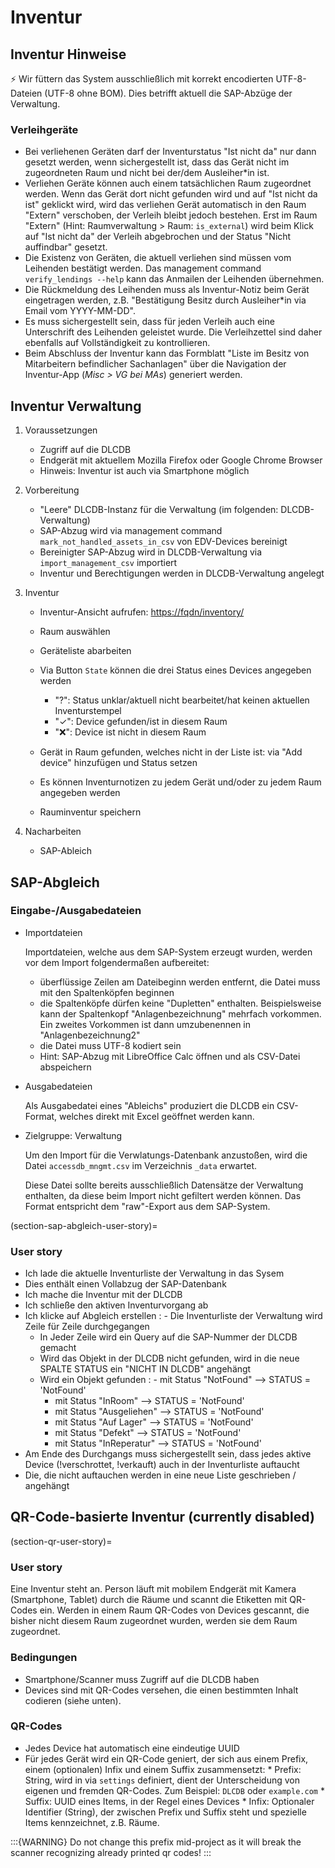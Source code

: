 # Inventur

## Inventur Hinweise

⚡ Wir füttern das System ausschließlich mit korrekt encodierten UTF-8-Dateien (UTF-8 ohne BOM). Dies betrifft aktuell die SAP-Abzüge der Verwaltung.

### Verleihgeräte

- Bei verliehenen Geräten darf der Inventurstatus "Ist nicht da" nur dann gesetzt werden, wenn sichergestellt ist, dass das Gerät nicht im zugeordneten Raum und nicht bei der/dem Ausleiher\*in ist.
- Verliehen Geräte können auch einem tatsächlichen Raum zugeordnet werden. Wenn das Gerät dort nicht gefunden wird und auf "Ist nicht da ist" geklickt wird, wird das verliehen Gerät automatisch in den Raum "Extern" verschoben, der Verleih bleibt jedoch bestehen. Erst im Raum "Extern" (Hint: Raumverwaltung > Raum: `is_external`) wird beim Klick auf "Ist nicht da" der Verleih abgebrochen und der Status "Nicht auffindbar" gesetzt.
- Die Existenz von Geräten, die aktuell verliehen sind müssen vom Leihenden bestätigt werden. Das management command `verify_lendings --help` kann das Anmailen der Leihenden übernehmen.
- Die Rückmeldung des Leihenden muss als Inventur-Notiz beim Gerät eingetragen werden, z.B. "Bestätigung Besitz durch Ausleiher\*in via Email vom YYYY-MM-DD".
- Es muss sichergestellt sein, dass für jeden Verleih auch eine Unterschrift des Leihenden geleistet wurde. Die Verleihzettel sind daher ebenfalls auf Vollständigkeit zu kontrollieren.
- Beim Abschluss der Inventur kann das Formblatt "Liste im Besitz von Mitarbeitern befindlicher Sachanlagen" über die Navigation der Inventur-App (*Misc > VG bei MAs*) generiert werden.

## Inventur Verwaltung

1. Voraussetzungen

   - Zugriff auf die DLCDB
   - Endgerät mit aktuellem Mozilla Firefox oder Google Chrome Browser
   - Hinweis: Inventur ist auch via Smartphone möglich

2. Vorbereitung

   - "Leere" DLCDB-Instanz für die Verwaltung (im folgenden: DLCDB-Verwaltung)
   - SAP-Abzug wird via management command `mark_not_handled_assets_in_csv` von EDV-Devices bereinigt
   - Bereinigter SAP-Abzug wird in DLCDB-Verwaltung via `import_management_csv` importiert
   - Inventur und Berechtigungen werden in DLCDB-Verwaltung angelegt

3. Inventur

   - Inventur-Ansicht aufrufen: <https://fqdn/inventory/>

   - Raum auswählen

   - Geräteliste abarbeiten

   - Via Button `State` können die drei Status eines Devices angegeben werden

     - "?": Status unklar/aktuell nicht bearbeitet/hat keinen aktuellen Inventurstempel
     - "✓": Device gefunden/ist in diesem Raum
     - "❌": Device ist nicht in diesem Raum

   - Gerät in Raum gefunden, welches nicht in der Liste ist: via "Add device" hinzufügen und Status setzen

   - Es können Inventurnotizen zu jedem Gerät und/oder zu jedem Raum angegeben werden

   - Rauminventur speichern

4. Nacharbeiten

   - SAP-Ableich

## SAP-Abgleich

### Eingabe-/Ausgabedateien

- Importdateien

  Importdateien, welche aus dem SAP-System erzeugt wurden, werden vor dem Import folgendermaßen aufbereitet:

  - überflüssige Zeilen am Dateibeginn werden entfernt, die Datei muss mit den Spaltenköpfen beginnen
  - die Spaltenköpfe dürfen keine "Dupletten" enthalten. Beispielsweise kann der Spaltenkopf "Anlagenbezeichnung" mehrfach vorkommen. Ein zweites Vorkommen ist dann umzubenennen in "Anlagenbezeichnung2"
  - die Datei muss UTF-8 kodiert sein
  - Hint: SAP-Abzug mit LibreOffice Calc öffnen und als CSV-Datei abspeichern

- Ausgabedateien

  Als Ausgabedatei eines "Ableichs" produziert die DLCDB ein CSV-Format, welches direkt mit Excel geöffnet werden kann.

- Zielgruppe: Verwaltung

  Um den Import für die Verwlatungs-Datenbank anzustoßen, wird die Datei `accessdb_mngmt.csv` im Verzeichnis `_data` erwartet.

  Diese Datei sollte bereits ausschließlich Datensätze der Verwaltung enthalten, da diese beim Import nicht gefiltert werden können. Das Format entspricht dem "raw"-Export aus dem SAP-System.

(section-sap-abgleich-user-story)=

### User story

- Ich lade die aktuelle Inventurliste der Verwaltung in das Sysem
- Dies enthält einen Vollabzug der SAP-Datenbank
- Ich mache die Inventur mit der DLCDB
- Ich schließe den aktiven Inventurvorgang ab
- Ich klicke auf Abgleich erstellen
  : - Die Inventurliste der Verwaltung wird Zeile für Zeile durchgegangen
    - In Jeder Zeile wird ein Query auf die SAP-Nummer der DLCDB gemacht
    - Wird das Objekt in der DLCDB nicht gefunden, wird in die neue SPALTE STATUS ein "NICHT IN DLCDB" angehängt
    - Wird ein Objekt gefunden
      : - mit Status "NotFound" --> STATUS = 'NotFound'
        - mit Status "InRoom" --> STATUS = 'NotFound'
        - mit Status "Ausgeliehen" --> STATUS = 'NotFound'
        - mit Status "Auf Lager" --> STATUS = 'NotFound'
        - mit Status "Defekt" --> STATUS = 'NotFound'
        - mit Status "InReperatur" --> STATUS = 'NotFound'
- Am Ende des Durchgangs muss sichergestellt sein, dass jedes aktive Device (!verschrottet, !verkauft) auch in der Inventurliste auftaucht
- Die, die nicht auftauchen werden in eine neue Liste geschrieben / angehängt

## QR-Code-basierte Inventur (currently disabled)

(section-qr-user-story)=

### User story

Eine Inventur steht an. Person läuft mit mobilem Endgerät mit Kamera (Smartphone, Tablet) durch die Räume und scannt die Etiketten mit QR-Codes ein. Werden in einem Raum QR-Codes von Devices gescannt, die bisher nicht diesem Raum zugeordnet wurden, werden sie dem Raum zugeordnet.

### Bedingungen

- Smartphone/Scanner muss Zugriff auf die DLCDB haben
- Devices sind mit QR-Codes versehen, die einen bestimmten Inhalt codieren (siehe unten).

### QR-Codes

- Jedes Device hat automatisch eine eindeutige UUID
- Für jedes Gerät wird ein QR-Code geniert, der sich aus einem Prefix, einem (optionalen) Infix und einem Suffix zusammensetzt:
  \* Prefix: String, wird in via `settings` definiert, dient der Unterscheidung von eigenen und fremden QR-Codes. Zum Beispiel: `DLCDB` oder `example.com`
  \* Suffix: UUID eines Items, in der Regel eines Devices
  \* Infix: Optionaler Identifier (String), der zwischen Prefix und Suffix steht und spezielle Items kennzeichnet, z.B. Räume.

:::{WARNING}
Do not change this prefix mid-project as it will break the scanner recognizing already printed qr codes!
:::
